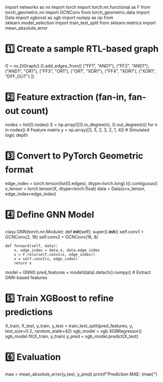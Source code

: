 import networkx as nx
import torch
import torch.nn.functional as F
from torch_geometric.nn import GCNConv
from torch_geometric.data import Data
import xgboost as xgb
import numpy as np
from sklearn.model_selection import train_test_split
from sklearn.metrics import mean_absolute_error

# 1️⃣ Create a sample RTL-based graph
G = nx.DiGraph()
G.add_edges_from([
    ("FF1", "AND1"), ("FF2", "AND1"),
    ("AND1", "OR1"), ("FF3", "OR1"),
    ("OR1", "XOR1"), ("FF4", "XOR1"),
    ("XOR1", "DFF_OUT")
])

# 2️⃣ Feature extraction (fan-in, fan-out count)
nodes = list(G.nodes)
X = np.array([[G.in_degree(n), G.out_degree(n)] for n in nodes])  # Feature matrix
y = np.array([3, 3, 2, 3, 2, 1, 4])  # Simulated logic depth

# 3️⃣ Convert to PyTorch Geometric format
edge_index = torch.tensor(list(G.edges), dtype=torch.long).t().contiguous()
x_tensor = torch.tensor(X, dtype=torch.float)
data = Data(x=x_tensor, edge_index=edge_index)

# 4️⃣ Define GNN Model
class GNN(torch.nn.Module):
    def __init__(self):
        super().__init__()
        self.conv1 = GCNConv(2, 16)
        self.conv2 = GCNConv(16, 8)
    
    def forward(self, data):
        x, edge_index = data.x, data.edge_index
        x = F.relu(self.conv1(x, edge_index))
        x = self.conv2(x, edge_index)
        return x

model = GNN()
pred_features = model(data).detach().numpy()  # Extract GNN-based features

# 5️⃣ Train XGBoost to refine predictions
X_train, X_test, y_train, y_test = train_test_split(pred_features, y, test_size=0.2, random_state=42)
xgb_model = xgb.XGBRegressor()
xgb_model.fit(X_train, y_train)
y_pred = xgb_model.predict(X_test)

# 6️⃣ Evaluation
mae = mean_absolute_error(y_test, y_pred)
print(f"Prediction MAE: {mae}")
